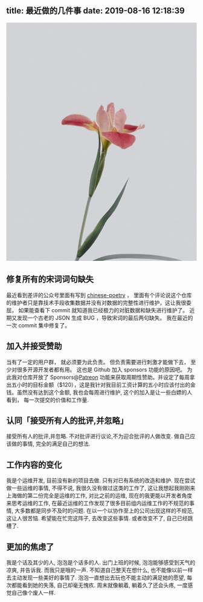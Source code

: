 title: 最近做的几件事
date: 2019-08-16 12:18:39
---

![by unsplash](/uploads/images/2019-08-16.jpeg "cover:overflow")

## 修复所有的宋词词句缺失

最近看到差评的公众号里面有写到 [chinese-poetry] ， 里面有个评论说这个仓库的维护者只是靠技术手段收集数据并没有对数据的完整性进行维护，这让我很委屈， 如果能查看下 commit 就知道我已经极力的对脏数据和缺失进行维护了。 近期又发现一个古老的 JSON 生成 BUG ，导致宋词的最后两句缺失。 我在最近的一次 commit 集中修复了。 

## 加入并接受赞助

当有了一定的用户群， 就必须要为此负责。 但负责需要进行刺激才能做下去， 至少对很多开源开发者都有用。 这也是 Github 加入 sponsors 功能的原因吧。 为此我对仓库开放了 Sponsors@[Patreon] 功能来获取周期性赞助。并设定了每周拿出五小时的目标金额（$120），这是我针对我目前工资计算的五小时应该付出的金钱。虽然没有达到这个金额, 我也会每周进行维护, 这个的加入是让一些白嫖的人看到， 每一次提交的价值和工作量. 

## 认同「接受所有人的批评,并忽略」

接受所有人的批评,并忽略. 不对批评进行议论,不为迎合批评的人做改变. 做自己应该做的事情, 完全的满足自己的想法.

## 工作内容的变化

我是个运维开发, 目前没有新的项目去做. 只有对已有系统的改造和维护. 现在尝试做一些运维的事情, 不得不说, 我很久没有做过这类的工作了, 这让我想起我刚刚来上海做的第二份完全是运维的工作, 对比之前的运维, 现在的我更能以开发者角度来思考运维的工作, 在最近运维的工作发现了很多目前组内运维工作的不规范的事情, 大多数都是同步不及时的问题. 在以一个以协作至上的公司出现这样的不规范, 这让人很苦恼. 希望能在忙完这阵子, 去改变这些事情. 或者改变不了, 自己已经跳槽了. 

## 更加的焦虑了

我是个话及其少的人, 泡泡是个话多的人. 出门上班的时候, 泡泡能够感受到天气的凉爽, 并告诉我. 而我只是哦的一声. 不知道自己整天在想什么, 也不能像以前一样去主动发现一些美好的事情了. 泡泡一直想出去玩也不能主动的满足她的愿望, 每次都能看到她的失落, 自己却毫无愧疚. 周末就像躺着, 躺着久了还会头疼, 一度感觉自己像个废人一样.

[chinese-poetry]: https://github.com/chinese-poetry/chinese-poetry/ "最全古诗词开源数据库"
[Patreon]: https://www.patreon.com/ "Patreon 是一个供内容创建者进行群众募资的平台"

